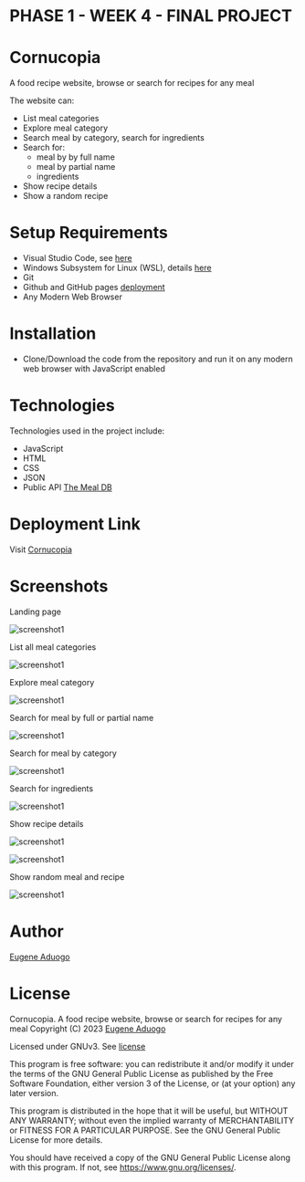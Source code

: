 # PHASE 1 - WEEK 4 - FINAL PROJECT

# Cornucopia

A food recipe website, browse or search for recipes for any meal

The website can:
- List meal categories
- Explore meal category
- Search meal by category, search for ingredients
- Search for:
    -  meal by by full name
    -  meal by partial name
    - ingredients
- Show recipe details
- Show a random recipe

# Setup Requirements

- Visual Studio Code, see [here](https://code.visualstudio.com/)
- Windows Subsystem for Linux (WSL), details [here](https://learn.microsoft.com/en-us/windows/wsl/install)
- Git
- Github and GitHub pages [deployment](https://eugenemrg.github.io/Cornucopia/)
- Any Modern Web Browser

# Installation

- Clone/Download the code from the repository and run it on any modern web browser with JavaScript enabled

# Technologies

Technologies used in the project include:

- JavaScript
- HTML
- CSS
- JSON
- Public API [The Meal DB](https://www.themealdb.com/)

# Deployment Link

Visit [Cornucopia](https://eugenemrg.github.io/Cornucopia/)

# Screenshots

Landing page

![screenshot1](assets/screenshots/screenshot01.png)


List all meal categories

![screenshot1](assets/screenshots/screenshot02.png)


Explore meal category

![screenshot1](assets/screenshots/screenshot10.png)


Search for meal by full or partial name

![screenshot1](assets/screenshots/screenshot04.png)


Search for meal by category

![screenshot1](assets/screenshots/screenshot13.png)


Search for ingredients

![screenshot1](assets/screenshots/screenshot06.png)


Show recipe details

![screenshot1](assets/screenshots/screenshot07.png)

![screenshot1](assets/screenshots/screenshot09.png)


Show random meal and recipe

![screenshot1](assets/screenshots/screenshot11.png)

# Author

[Eugene Aduogo](https://github.com/eugenemrg)

# License

Cornucopia. A food recipe website, browse or search for recipes for any meal
Copyright (C) 2023  [Eugene Aduogo](https://github.com/eugenemrg)

Licensed under GNUv3. See [license](/LICENSE)

This program is free software: you can redistribute it and/or modify
it under the terms of the GNU General Public License as published by
the Free Software Foundation, either version 3 of the License, or
(at your option) any later version.

This program is distributed in the hope that it will be useful,
but WITHOUT ANY WARRANTY; without even the implied warranty of
MERCHANTABILITY or FITNESS FOR A PARTICULAR PURPOSE.  See the
GNU General Public License for more details.

You should have received a copy of the GNU General Public License
along with this program.  If not, see <https://www.gnu.org/licenses/>.